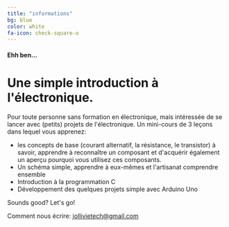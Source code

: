 ```yaml
---
title: "informations"
bg: blue
color: white
fa-icon: check-square-o
---
```


#### Ehh ben...

# Une simple introduction à l'électronique.

Pour toute personne sans formation en électronique, mais intéressée de se lancer avec (petits) projets de l'électronique. Un mini-cours de 3 leçons dans lequel vous apprenez:

- les concepts de base (courant alternatif, la résistance, le transistor) à savoir, apprendre à reconnaître un composant et d'acquérir également un aperçu pourquoi vous utilisez ces composants.
- Un schéma simple, apprendre à eux-mêmes et l'artisanat comprendre ensemble
- Introduction à la programmation C
- Développement des quelques projets simple avec Arduino Uno


Sounds good? Let's go!

Comment nous écrire: jollivietech@gmail.com

